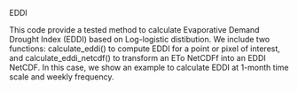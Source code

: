 EDDI 

This code provide a tested method to calculate Evaporative Demand Drought Index (EDDI) based on Log-logistic distibution. We include two functions: calculate_eddi() to compute EDDI for a point or pixel of interest, and calculate_eddi_netcdf() to transform an ETo NetCDFf into an EDDI NetCDF. In this case, we show an example to calculate EDDI at 1-month time scale and weekly frequency.
